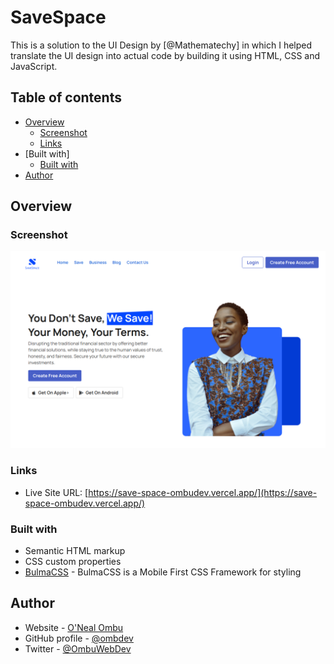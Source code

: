 # SaveSpace
This is a solution to the UI Design by [@Mathematechy] in which I helped translate the UI design into actual code by building it using HTML, CSS and JavaScript.

## Table of contents

- [Overview](#overview)
  - [Screenshot](#screenshot)
  - [Links](#links)
- [Built with]
  - [Built with](#BulmaCSS)
- [Author](#ONealOmbu)



## Overview

### Screenshot

![](./screenshot.png)

### Links

- Live Site URL: [https://save-space-ombudev.vercel.app/](https://save-space-ombudev.vercel.app/)

### Built with

- Semantic HTML markup
- CSS custom properties
- [BulmaCSS](https://bulma.io/) - BulmaCSS is a Mobile First CSS Framework for styling

## Author

- Website - [O'Neal Ombu](https://www.onealombu.xyz)
- GitHub profile - [@ombdev](https://www.github.com/ombudev)
- Twitter - [@OmbuWebDev](https://www.twitter.com/ombuwebdev)
